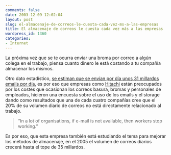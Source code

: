 ```yaml
---
comments: false
date: 2003-12-09 12:02:04
layout: post
slug: el-almacenaje-de-correos-le-cuesta-cada-vez-ms-a-las-empresas
title: El almacenaje de correos le cuesta cada vez más a las empresas
wordpress_id: 1360
categories:
- Internet
---
```


La próxima vez que se te ocurra enviar una broma por correo a algún colega en el trabajo, piensa cuanto dinero le está costando a tu compañía almacenar los mismos.





Otro dato estadístico, [se estiman que se envían por día unos 31 millardos emails por día](http://news.bbc.co.uk/1/hi/technology/3294901.stm), es por eso que empresas como [Hitachi](http://www.hds.com) están preocupados por los costes que ocasionan los correos basura, bromas y personales de empleados, hicieron una encuesta sobre el uso de los emails y el storage dando como resultados que una de cada cuatro compañías cree que el 20% de su volumen diario de correos no está directamente relacionado al trabajo.





>   


> 
> “In a lot of organisations, if e-mail is not available, then workers stop working.”





Es por eso, que esta empresa también está estudiando el tema para mejorar los métodos de almacenaje, en el 2005 el volumen de correos diarios crecerá hasta el tope de 35 millardos.




 
